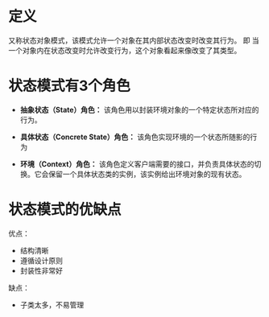 # 定义
又称状态对象模式，该模式允许一个对象在其内部状态改变时改变其行为。
即
当一个对象内在状态改变时允许改变行为，这个对象看起来像改变了其类型。

# 状态模式有3个角色
* **抽象状态（State）角色：**
该角色用以封装环境对象的一个特定状态所对应的行为。

* **具体状态（Concrete State）角色：**
该角色实现环境的一个状态所随影的行为

* **环境（Context）角色：**
该角色定义客户端需要的接口，并负责具体状态的切换。它会保留一个具体状态类的实例，该实例给出环境对象的现有状态。

# 状态模式的优缺点
优点：
* 结构清晰
* 遵循设计原则
* 封装性非常好

缺点：
* 子类太多，不易管理